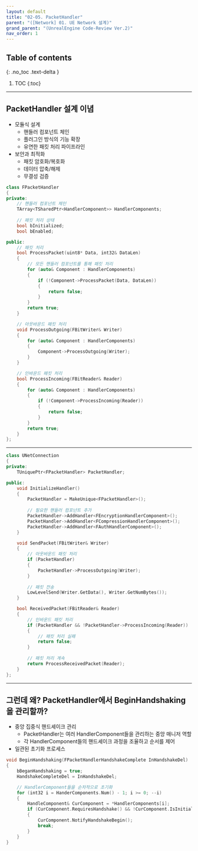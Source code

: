 ```yaml
---
layout: default
title: "02-05. PacketHandler"
parent: "([Network] 01. UE Network 설계)"
grand_parent: "(UnrealEngine Code-Review Ver.2)"
nav_order: 1
---
```


## Table of contents
{: .no_toc .text-delta }

1. TOC
{:toc}

---

## PacketHandler 설계 이념

* 모듈식 설계
    * 핸들러 컴포넌트 체인
    * 플러그인 방식의 기능 확장
    * 유연한 패킷 처리 파이프라인
* 보안과 최적화
    * 패킷 암호화/복호화
    * 데이터 압축/해제
    * 무결성 검증

```cpp
class FPacketHandler
{
private:
    // 핸들러 컴포넌트 체인
    TArray<TSharedPtr<HandlerComponent>> HandlerComponents;
    
    // 패킷 처리 상태
    bool bInitialized;
    bool bEnabled;

public:
    // 패킷 처리
    bool ProcessPacket(uint8* Data, int32& DataLen)
    {
        // 모든 핸들러 컴포넌트를 통해 패킷 처리
        for (auto& Component : HandlerComponents)
        {
            if (!Component->ProcessPacket(Data, DataLen))
            {
                return false;
            }
        }
        return true;
    }

    // 아웃바운드 패킷 처리
    void ProcessOutgoing(FBitWriter& Writer)
    {
        for (auto& Component : HandlerComponents)
        {
            Component->ProcessOutgoing(Writer);
        }
    }

    // 인바운드 패킷 처리
    bool ProcessIncoming(FBitReader& Reader)
    {
        for (auto& Component : HandlerComponents)
        {
            if (!Component->ProcessIncoming(Reader))
            {
                return false;
            }
        }
        return true;
    }
};
```

---

```cpp
class UNetConnection
{
private:
    TUniquePtr<FPacketHandler> PacketHandler;

public:
    void InitializeHandler()
    {
        PacketHandler = MakeUnique<FPacketHandler>();
        
        // 필요한 핸들러 컴포넌트 추가
        PacketHandler->AddHandler<FEncryptionHandlerComponent>();
        PacketHandler->AddHandler<FCompressionHandlerComponent>();
        PacketHandler->AddHandler<FAuthHandlerComponent>();
    }

    void SendPacket(FBitWriter& Writer)
    {
        // 아웃바운드 패킷 처리
        if (PacketHandler)
        {
            PacketHandler->ProcessOutgoing(Writer);
        }
        
        // 패킷 전송
        LowLevelSend(Writer.GetData(), Writer.GetNumBytes());
    }

    bool ReceivedPacket(FBitReader& Reader)
    {
        // 인바운드 패킷 처리
        if (PacketHandler && !PacketHandler->ProcessIncoming(Reader))
        {
            // 패킷 처리 실패
            return false;
        }
        
        // 패킷 처리 계속
        return ProcessReceivedPacket(Reader);
    }
};
```

---

## 그런데 왜? PacketHandler에서 BeginHandshaking을 관리할까?

* 중앙 집중식 핸드셰이크 관리
    * PacketHandler는 여러 HandlerComponent들을 관리하는 중앙 매니저 역할
    * 각 HandlerComponent들의 핸드셰이크 과정을 조율하고 순서를 제어
* 일관된 초기화 프로세스

```cpp
void BeginHandshaking(FPacketHandlerHandshakeComplete InHandshakeDel)
{
    bBeganHandshaking = true;
    HandshakeCompleteDel = InHandshakeDel;

    // HandlerComponent들을 순차적으로 초기화
    for (int32 i = HanderComponents.Num() - 1; i >= 0; --i)
    {
        HandleComponent& CurComponent = *HandlerComponents[i];
        if (CurComponent.RequiresHandshake() && !CurComponent.IsInitialized())
        {
            CurComponent.NotifyHandshakeBegin();
            break;
        }
    }
}
```